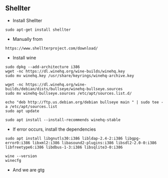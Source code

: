 ## Shellter
- Install Shellter
```
sudo apt-get install shellter
```
- Manually from
```
https://www.shellterproject.com/download/
```


- Install wine
```
sudo dpkg --add-architecture i386
wget -nc https://dl.winehq.org/wine-builds/winehq.key
sudo mv winehq.key /usr/share/keyrings/winehq-archive.key
```
```
wget -nc https://dl.winehq.org/wine-builds/debian/dists/bullseye/winehq-bullseye.sources
sudo mv winehq-bullseye.sources /etc/apt/sources.list.d/
```
```
echo "deb http://ftp.us.debian.org/debian bullseye main " | sudo tee -a /etc/apt/sources.list
sudo apt update
```
```
sudo apt install --install-recommends winehq-stable
```
- If error occurs, install the dependencies
```
sudo apt install libgnutls30:i386 libldap-2.4-2:i386 libgpg-error0:i386 libxml2:i386 libasound2-plugins:i386 libsdl2-2.0-0:i386 libfreetype6:i386 libdbus-1-3:i386 libsqlite3-0:i386
```
```
wine --version
winecfg
```
- And we are gtg
